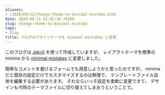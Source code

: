 ```yaml
---
aliases:
- /2020/09/11/change-theme-to-minimal-mistake.html
date: 2020-09-11 01:42:16 +0200
slug: change-theme-to-minimal-mistake
tags:
- blog
title: ブログのデザインテーマを minimal-mistakes に変更
---
```

このブログは [Jekyll](https://jekyllrb.com/) を使って作成していますが、
レイアウトテーマを標準の minima から [minimal-mistakes](https://mmistakes.github.io/minimal-mistakes/) に変更しました。

簡単なコメントを書けるフォームでも用意しようかと思ったのですが、
minima だと既存の設定だけでカスタマイズするのは無理で、
テンプレートファイル自体を編集する必要があります。
それならいっそ設定を柔軟に変更できて、
デザインも今時のテーマファイルに切り替えてしまおうということで。
